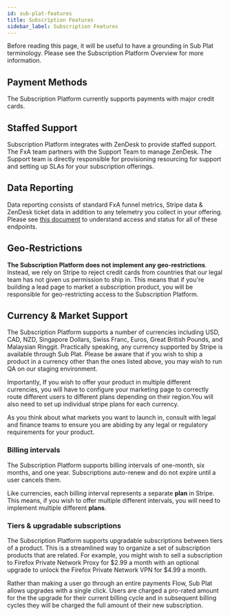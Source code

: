 ```yaml
---
id: sub-plat-features
title: Subscription Features
sidebar_label: Subscription Features
---
```


Before reading this page, it will be useful to have a grounding in Sub Plat terminology. Please see the Subscription Platform Overview for more information.

## Payment Methods

The Subscription Platform currently supports payments with major credit cards.

## Staffed Support

Subscription Platform integrates with ZenDesk to provide staffed support. The FxA team partners with the Support Team to manage ZenDesk. The Support team is directly responsible for provisioning resourcing for support and setting up SLAs for your subscription offerings.

## Data Reporting

Data reporting consists of standard FxA funnel metrics, Stripe data & ZenDesk ticket data in addition to any telemetry you collect in your offering. Please see [this document](../../references/metrics) to understand access and status for all of these endpoints.

## Geo-Restrictions

 **The Subscription Platform does not implement any geo-restrictions**. Instead, we rely on Stripe to reject credit cards from countries that our legal team has not given us permission to ship in. This means that if you're building a lead page to market a subscription product, you will be responsible for geo-restricting access to the Subscription Platform.

## Currency & Market Support

The Subscription Platform supports a number of currencies including USD, CAD, NZD, Singapore Dollars, Swiss Franc, Euros, Great British Pounds, and Malaysian Ringgit. Practically speaking, any currency supported by Stripe is available through Sub Plat. Please be aware that if you wish to ship a product in a currency other than the ones listed above, you may wish to run QA on our staging environment.

Importantly, If you wish to offer your product in multiple different currencies, you will have to configure your marketing page to correctly route different users to different plans depending on their region.You will also need to set up individual stripe plans for each currency.

As you think about what markets you want to launch in, consult with legal and finance teams to ensure you are abiding by any legal or regulatory requirements for your product.

### Billing intervals

The Subscription Platform supports billing intervals of one-month, six months, and one year. Subscriptions auto-renew and do not expire until a user cancels them.

Like currencies, each billing interval represents a separate **plan** in Stripe. This means, if you wish to offer multiple different intervals, you will need to implement multiple different **plans**.

### Tiers & upgradable subscriptions

The Subscription Platform supports upgradable subscriptions between tiers of a product. This is a streamlined way to organize a set of subscription products that are related. For example, you might wish to sell a subscription to Firefox Private Network Proxy for $2.99 a month with an optional upgrade to unlock the Firefox Private Network VPN for $4.99 a month.

Rather than making a user go through an entire payments Flow, Sub Plat allows upgrades with a single click. Users are charged a pro-rated amount for the the upgrade for their current billing cycle and in subsequent billing cycles they will be charged the full amount of their new subscription.


[team page]: /ecosystem-platform/docs/process/integration-with-subscription-platform
[jira board]: https://jira.mozilla.com/secure/RapidBoard.jspa?rapidView=360&projectKey=FXA&view=detail&quickFilter=1923#

